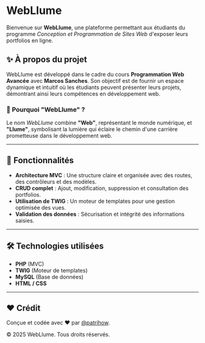 # WebLlume

Bienvenue sur **WebLlume**, une plateforme permettant aux étudiants du programme *Conception et Programmation de Sites Web* d'exposer leurs portfolios en ligne.

## ✨ À propos du projet
WebLlume est développé dans le cadre du cours **Programmation Web Avancée** avec **Marcos Sanches**. 
Son objectif est de fournir un espace dynamique et intuitif où les étudiants peuvent présenter leurs projets, démontrant ainsi leurs compétences en développement web.

### 🌟 Pourquoi "WebLlume" ?
Le nom *WebLlume* combine **"Web"**, représentant le monde numérique, et **"Llume"**, symbolisant la lumière qui éclaire le chemin d'une carrière prometteuse dans le développement web.

---

## 🚀 Fonctionnalités

- **Architecture MVC** : Une structure claire et organisée avec des routes, des contrôleurs et des modèles.
- **CRUD complet** : Ajout, modification, suppression et consultation des portfolios.
- **Utilisation de TWIG** : Un moteur de templates pour une gestion optimisée des vues.
- **Validation des données** : Sécurisation et intégrité des informations saisies.

---

## 🛠️ Technologies utilisées

- **PHP** (MVC)
- **TWIG** (Moteur de templates)
- **MySQL** (Base de données)
- **HTML / CSS**

---

## ❤️ Crédit

Conçue et codée avec ❤️ par [@patrihow](https://github.com/patrihow).

© 2025 WebLlume. Tous droits réservés.


